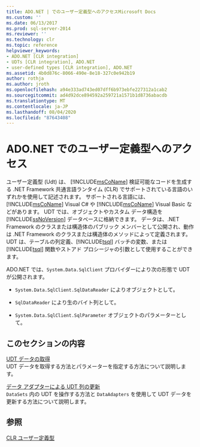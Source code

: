 ```yaml
---
title: ADO.NET | でのユーザー定義型へのアクセスMicrosoft Docs
ms.custom: ''
ms.date: 06/13/2017
ms.prod: sql-server-2014
ms.reviewer: ''
ms.technology: clr
ms.topic: reference
helpviewer_keywords:
- ADO.NET [CLR integration]
- UDTs [CLR integration], ADO.NET
- user-defined types [CLR integration], ADO.NET
ms.assetid: 4b0d876c-8066-490e-8e18-327c0e942b19
author: rothja
ms.author: jroth
ms.openlocfilehash: a94e333ad743ed07dff6b973ebfe227312a1cab2
ms.sourcegitcommit: ad4d92dce894592a259721a1571b1d8736abacdb
ms.translationtype: MT
ms.contentlocale: ja-JP
ms.lasthandoff: 08/04/2020
ms.locfileid: "87643408"
---
```

# <a name="accessing-user-defined-types-in-adonet"></a>ADO.NET でのユーザー定義型へのアクセス
  ユーザー定義型 (Udt) は、 [!INCLUDE[msCoName](../../includes/msconame-md.md)] 検証可能なコードを生成する .NET Framework 共通言語ランタイム (CLR) でサポートされている言語のいずれかを使用して記述されます。 サポートされる言語には、[!INCLUDE[msCoName](../../includes/msconame-md.md)] Visual C# や [!INCLUDE[msCoName](../../includes/msconame-md.md)] Visual Basic などがあります。 UDT では、オブジェクトやカスタム データ構造を [!INCLUDE[ssNoVersion](../../includes/ssnoversion-md.md)] データベースに格納できます。 データは、.NET Framework のクラスまたは構造体のパブリック メンバーとして公開され、動作は .NET Framework のクラスまたは構造体のメソッドによって定義されます。 UDT は、テーブルの列定義、[!INCLUDE[tsql](../../includes/tsql-md.md)] バッチの変数、または [!INCLUDE[tsql](../../includes/tsql-md.md)] 関数やストアド プロシージャの引数として使用することができます。  
  
 ADO.NET では、`System.Data.SqlClient` プロバイダーにより次の形態で UDT が公開されます。  
  
-   `System.Data.SqlClient.SqlDataReader` によりオブジェクトとして。  
  
-   `SqlDataReader` により生のバイト列として。  
  
-   `System.Data.SqlClient.SqlParameter` オブジェクトのパラメーターとして。  
  
## <a name="in-this-section"></a>このセクションの内容  
 [UDT データの取得](accessing-user-defined-types-retrieving-udt-data.md)  
 UDT データを取得する方法とパラメーターを指定する方法について説明します。  
  
 [データ アダプターによる UDT 列の更新](accessing-user-defined-types-updating-udt-columns-with-dataadapters.md)  
 `DataSets` 内の UDT を操作する方法と `DataAdapters` を使用して UDT データを更新する方法について説明します。  
  
## <a name="see-also"></a>参照  
 [CLR ユーザー定義型](clr-user-defined-types.md)  
  
  
